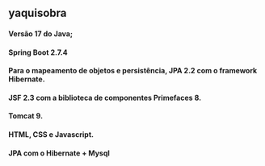 ## yaquisobra

#### Versão 17 do Java;
#### Spring Boot 2.7.4
#### Para o mapeamento de objetos e persistência, JPA 2.2 com o framework Hibernate.
#### JSF 2.3 com a biblioteca de componentes Primefaces 8.
#### Tomcat 9.
#### HTML, CSS e Javascript.
#### JPA com o Hibernate + Mysql

